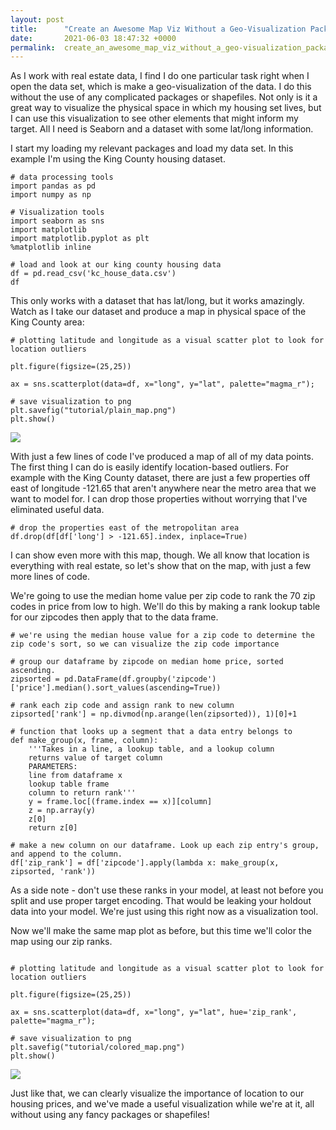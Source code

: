 ```yaml
---
layout: post
title:      "Create an Awesome Map Viz Without a Geo-Visualization Package"
date:       2021-06-03 18:47:32 +0000
permalink:  create_an_awesome_map_viz_without_a_geo-visualization_package
---
```



As I work with real estate data, I find I do one particular task right when I open the data set, which is make a geo-visualization of the data. I do this without the use of any complicated packages or shapefiles. Not only is it a great way to visualize the physical space in which my housing set lives, but I can use this visualization to see other elements that might inform my target. All I need is Seaborn and a dataset with some lat/long information.

I start my loading my relevant packages and load my data set. In this example I'm using the King County housing dataset.

```
# data processing tools
import pandas as pd
import numpy as np

# Visualization tools
import seaborn as sns
import matplotlib
import matplotlib.pyplot as plt
%matplotlib inline

# load and look at our king county housing data
df = pd.read_csv('kc_house_data.csv')
df
```

This only works with a dataset that has lat/long, but it works amazingly. Watch as I take our dataset and produce a map in physical space of the King County area:

```
# plotting latitude and longitude as a visual scatter plot to look for location outliers

plt.figure(figsize=(25,25))

ax = sns.scatterplot(data=df, x="long", y="lat", palette="magma_r");

# save visualization to png
plt.savefig("tutorial/plain_map.png")
plt.show()
```

![](https://imgur.com/cM4gRMH.png)

With just a few lines of code I've produced a map of all of my data points. The first thing I can do is easily identify location-based outliers. For example with the King County dataset, there are just a few properties off east of longitude -121.65 that aren't anywhere near the metro area that we want to model for. I can drop those properties without worrying that I've eliminated useful data.

```
# drop the properties east of the metropolitan area
df.drop(df[df['long'] > -121.65].index, inplace=True)
```


I can show even more with this map, though. We all know that location is everything with real estate, so let's show that on the map, with just a few more lines of code.

We're going to use the median home value per zip code to rank the 70 zip codes in price from low to high. We'll do this by making a rank lookup table for our zipcodes then apply that to the data frame. 

```
# we're using the median house value for a zip code to determine the zip code's sort, so we can visualize the zip code importance

# group our dataframe by zipcode on median home price, sorted ascending. 
zipsorted = pd.DataFrame(df.groupby('zipcode')['price'].median().sort_values(ascending=True))

# rank each zip code and assign rank to new column
zipsorted['rank'] = np.divmod(np.arange(len(zipsorted)), 1)[0]+1

# function that looks up a segment that a data entry belongs to
def make_group(x, frame, column):
    '''Takes in a line, a lookup table, and a lookup column
    returns value of target column
    PARAMETERS:
    line from dataframe x
    lookup table frame
    column to return rank'''
    y = frame.loc[(frame.index == x)][column]
    z = np.array(y)
    z[0]
    return z[0]

# make a new column on our dataframe. Look up each zip entry's group, and append to the column.
df['zip_rank'] = df['zipcode'].apply(lambda x: make_group(x, zipsorted, 'rank'))
```

As a side note - don't use these ranks in your model, at least not before you split and use proper target encoding. That would be leaking your holdout data into your model. We're just using this right now as a visualization tool.

Now we'll make the same map plot as before, but this time we'll color the map using our zip ranks.

```

# plotting latitude and longitude as a visual scatter plot to look for location outliers

plt.figure(figsize=(25,25))

ax = sns.scatterplot(data=df, x="long", y="lat", hue='zip_rank', palette="magma_r");

# save visualization to png
plt.savefig("tutorial/colored_map.png")
plt.show()
```

![](https://i.imgur.com/0XctWSX.png)

Just like that, we can clearly visualize the importance of location to our housing prices, and we've made a useful visualization while we're at it, all without using any fancy packages or shapefiles!
